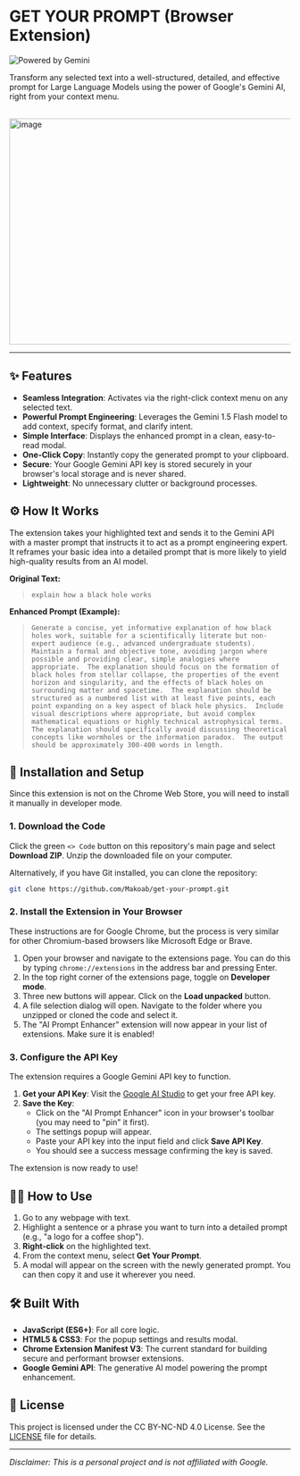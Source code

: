 # GET YOUR PROMPT (Browser Extension)

![Powered by Gemini](https://img.shields.io/badge/Powered%20by-Gemini%20AI-4285F4?style=for-the-badge)

Transform any selected text into a well-structured, detailed, and effective prompt for Large Language Models using the power of Google's Gemini AI, right from your context menu.

<br>


<img width="800" height="405" alt="image" src="https://i.ibb.co/fYy4SnmN/Linkedinvideo-Clipchampileyapld-1756601274304-ezgif-com-video-to-gif-converter.gif" />


---

## ✨ Features

-   **Seamless Integration**: Activates via the right-click context menu on any selected text.
-   **Powerful Prompt Engineering**: Leverages the Gemini 1.5 Flash model to add context, specify format, and clarify intent.
-   **Simple Interface**: Displays the enhanced prompt in a clean, easy-to-read modal.
-   **One-Click Copy**: Instantly copy the generated prompt to your clipboard.
-   **Secure**: Your Google Gemini API key is stored securely in your browser's local storage and is never shared.
-   **Lightweight**: No unnecessary clutter or background processes.

## ⚙️ How It Works

The extension takes your highlighted text and sends it to the Gemini API with a master prompt that instructs it to act as a prompt engineering expert. It reframes your basic idea into a detailed prompt that is more likely to yield high-quality results from an AI model.

**Original Text:**
> `explain how a black hole works`

**Enhanced Prompt (Example):**
> `Generate a concise, yet informative explanation of how black holes work, suitable for a scientifically literate but non-expert audience (e.g., advanced undergraduate students).  Maintain a formal and objective tone, avoiding jargon where possible and providing clear, simple analogies where appropriate.  The explanation should focus on the formation of black holes from stellar collapse, the properties of the event horizon and singularity, and the effects of black holes on surrounding matter and spacetime.  The explanation should be structured as a numbered list with at least five points, each point expanding on a key aspect of black hole physics.  Include visual descriptions where appropriate, but avoid complex mathematical equations or highly technical astrophysical terms. The explanation should specifically avoid discussing theoretical concepts like wormholes or the information paradox.  The output should be approximately 300-400 words in length.`

## 🚀 Installation and Setup

Since this extension is not on the Chrome Web Store, you will need to install it manually in developer mode.

### 1. Download the Code

Click the green `<> Code` button on this repository's main page and select **Download ZIP**. Unzip the downloaded file on your computer.

Alternatively, if you have Git installed, you can clone the repository:
```bash
git clone https://github.com/Makoab/get-your-prompt.git
```

### 2. Install the Extension in Your Browser

These instructions are for Google Chrome, but the process is very similar for other Chromium-based browsers like Microsoft Edge or Brave.

1.  Open your browser and navigate to the extensions page. You can do this by typing `chrome://extensions` in the address bar and pressing Enter.
2.  In the top right corner of the extensions page, toggle on **Developer mode**.
3.  Three new buttons will appear. Click on the **Load unpacked** button.
4.  A file selection dialog will open. Navigate to the folder where you unzipped or cloned the code and select it.
5.  The "AI Prompt Enhancer" extension will now appear in your list of extensions. Make sure it is enabled!

### 3. Configure the API Key

The extension requires a Google Gemini API key to function.

1.  **Get your API Key**: Visit the [Google AI Studio](https://ai.google.dev/gemini-api/docs/api-key) to get your free API key.
2.  **Save the Key**:
    *   Click on the "AI Prompt Enhancer" icon in your browser's toolbar (you may need to "pin" it first).
    *   The settings popup will appear.
    *   Paste your API key into the input field and click **Save API Key**.
    *   You should see a success message confirming the key is saved.

The extension is now ready to use!

## 🧑‍💻 How to Use

1.  Go to any webpage with text.
2.  Highlight a sentence or a phrase you want to turn into a detailed prompt (e.g., "a logo for a coffee shop").
3.  **Right-click** on the highlighted text.
4.  From the context menu, select **Get Your Prompt**.
5.  A modal will appear on the screen with the newly generated prompt. You can then copy it and use it wherever you need.

## 🛠️ Built With

-   **JavaScript (ES6+)**: For all core logic.
-   **HTML5 & CSS3**: For the popup settings and results modal.
-   **Chrome Extension Manifest V3**: The current standard for building secure and performant browser extensions.
-   **Google Gemini API**: The generative AI model powering the prompt enhancement.

## 📄 License

This project is licensed under the CC BY-NC-ND 4.0 License. See the [LICENSE](LICENSE) file for details.

---

*Disclaimer: This is a personal project and is not affiliated with Google.*
